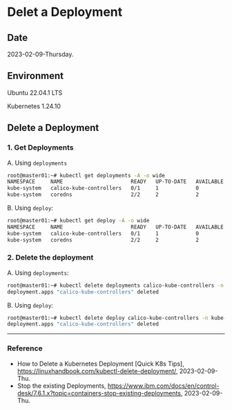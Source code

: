 # Delet a Deployment

## Date

2023-02-09-Thursday.

## Environment

Ubuntu 22.04.1 LTS

Kubernetes 1.24.10

## Delete a Deployment

### 1. Get Deployments

A. Using `deployments`

```Bash
root@master01:~# kubectl get deployments -A -o wide
NAMESPACE     NAME                      READY   UP-TO-DATE   AVAILABLE   AGE   CONTAINERS                IMAGES                                      SELECTOR
kube-system   calico-kube-controllers   0/1     1            0           2d    calico-kube-controllers   docker.io/calico/kube-controllers:v3.25.0   k8s-app=calico-kube-controllers
kube-system   coredns                   2/2     2            2           2d    coredns                   registry.k8s.io/coredns/coredns:v1.8.6      k8s-app=kube-dns
```

B. Using `deploy`:

```Bash
root@master01:~# kubectl get deploy -A -o wide
NAMESPACE     NAME                      READY   UP-TO-DATE   AVAILABLE   AGE   CONTAINERS                IMAGES                                      SELECTOR
kube-system   calico-kube-controllers   0/1     1            0           2d    calico-kube-controllers   docker.io/calico/kube-controllers:v3.25.0   k8s-app=calico-kube-controllers
kube-system   coredns                   2/2     2            2           2d    coredns                   registry.k8s.io/coredns/coredns:v1.8.6      k8s-app=kube-dns
```

### 2. Delete the deployment

A. Using `deployments`:

```Bash
root@master01:~# kubectl delete deployments calico-kube-controllers -n kube-system
deployment.apps "calico-kube-controllers" deleted
```

B. Using `deploy`:

```Bash
root@master01:~# kubectl delete deploy calico-kube-controllers -n kube-system
deployment.apps "calico-kube-controllers" deleted
```

---

### Reference
- How to Delete a Kubernetes Deployment [Quick K8s Tips], https://linuxhandbook.com/kubectl-delete-deployment/, 2023-02-09-Thu.
- Stop the existing Deployments, https://www.ibm.com/docs/en/control-desk/7.6.1.x?topic=containers-stop-existing-deployments, 2023-02-09-Thu.

